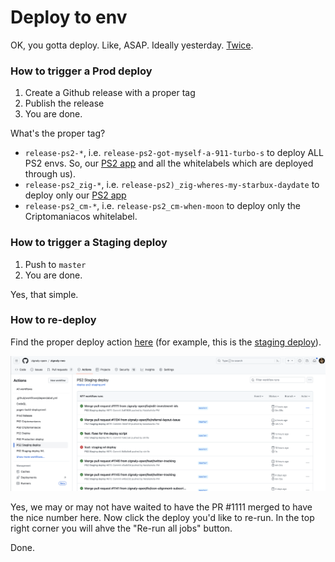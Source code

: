 # Deploy to env

OK, you gotta deploy. Like, ASAP. Ideally yesterday. [Twice](https://www.urbandictionary.com/define.php?term=2%20of%20%27em%20Yesterday).

### How to trigger a Prod deploy

1. Create a Github release with a proper tag
2. Publish the release
3. You are done.

What's the proper tag?

- `release-ps2-*`, i.e. `release-ps2-got-myself-a-911-turbo-s` to deploy ALL PS2 envs. So, our [PS2 app](https://app.zignaly.com) and all the whitelabels which are deployed through us). 
- `release-ps2_zig-*`, i.e. `release-ps2)_zig-wheres-my-starbux-daydate` to deploy only our [PS2 app](https://app.zignaly.com) 
- `release-ps2_cm-*`, i.e. `release-ps2_cm-when-moon` to deploy only the Criptomaniacos whitelabel.


### How to trigger a Staging deploy

1. Push to `master`
2. You are done.

Yes, that simple.


### How to re-deploy

Find the proper deploy action [here](https://github.com/zignaly-open/zignaly-neo/actions) (for example, this is the [staging deploy](https://github.com/zignaly-open/zignaly-neo/actions/workflows/deploy-ps2-staging.yml)).

![Test_language](img/github-actions.png)

Yes, we may or may not have waited to have the PR #1111 merged to have the nice number here. Now click the deploy you'd like to re-run. In the top right corner you will ahve the "Re-run all jobs" button. 

Done.
